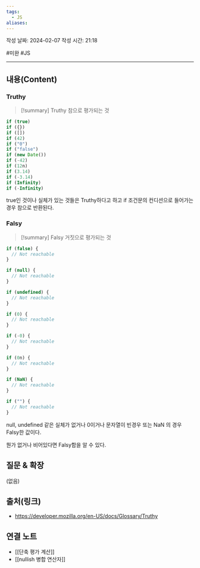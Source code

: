 ```yaml
---
tags:
  - JS
aliases:
---
```

작성 날짜: 2024-02-07
작성 시간: 21:18

#미완 #JS 

----
## 내용(Content)
### Truthy
>[!summary] Truthy
>참으로 평가되는 것

```js
if (true)
if ({})
if ([])
if (42)
if ("0")
if ("false")
if (new Date())
if (-42)
if (12n)
if (3.14)
if (-3.14)
if (Infinity)
if (-Infinity)

```

true인 것이나 실체가 있는 것들은 Truthy하다고 하고 if 조건문의 컨디션으로 들어가는 경우 참으로 반환된다.

### Falsy
>[!summary] Falsy
>거짓으로 평가되는 것


```js
if (false) {
  // Not reachable
}

if (null) {
  // Not reachable
}

if (undefined) {
  // Not reachable
}

if (0) {
  // Not reachable
}

if (-0) {
  // Not reachable
}

if (0n) {
  // Not reachable
}

if (NaN) {
  // Not reachable
}

if ("") {
  // Not reachable
}

```

null, undefined 같은 실체가 없거나 0이거나 문자열이 빈경우 또는 NaN 의 경우 Falsy한 값이다.

뭔가 없거나 비어있다면 Falsy함을 알 수 있다.
## 질문 & 확장

(없음)

## 출처(링크)
- https://developer.mozilla.org/en-US/docs/Glossary/Truthy

## 연결 노트
- [[단축 평가 계산]]
- [[nullish 병합 연산자]]









